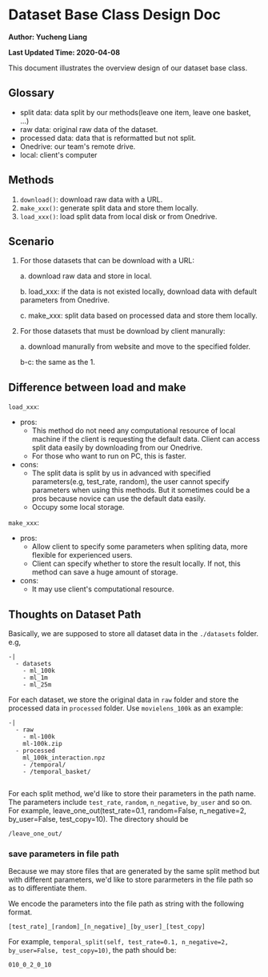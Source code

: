 # Dataset Base Class Design Doc

**Author: Yucheng Liang**

**Last Updated Time: 2020-04-08**

This document illustrates the overview design of our dataset base class.

## Glossary

+ split data: data split by our methods(leave one item, leave one basket, ...)
+ raw data: original raw data of the dataset.
+ processed data: data that is reformatted but not split.
+ Onedrive: our team's remote drive.
+ local: client's computer

## Methods

1. `download()`: download raw data with a URL.
2. `make_xxx()`: generate split data and store them locally.
3. `load_xxx()`: load split data from local disk or from Onedrive.

## Scenario

1. For those datasets that can be download with a URL:

   a. download raw data and store in local.

   b. load_xxx: if the data is not existed locally, download data with default parameters from Onedrive.

   c. make_xxx: split data based on processed data and store them locally.

2. For those datasets that must be download by client manurally:

   a. download manurally from website and move to the specified folder.

   b-c: the same as the 1.

## Difference between load and make

`load_xxx`:

+ pros:
  + This method do not need any computational resource of local machine if the client is requesting the default data. Client can access split data easily by downloading from our Onedrive.
  + For those who want to run on PC, this is faster.
+ cons:
  + The split data is split by us in advanced with specified parameters(e.g, test_rate, random), the user cannot specify parameters when using this methods. But it sometimes could be a pros because novice can use the default data easily.
  + Occupy some local storage.

`make_xxx`:

+ pros: 
  + Allow client to specify some parameters when spliting data, more flexible for experienced users.
  + Client can specify whether to store the result locally. If not, this method can save a huge amount of storage.
+ cons:
  + It may use client's computational resource.

## Thoughts on Dataset Path

Basically, we are supposed to store all dataset data in the `./datasets` folder. e.g,

```
-|
  - datasets
  	- ml_100k
  	- ml_1m
  	- ml_25m
```

For each dataset, we store the original data in `raw` folder and store the processed data in `processed` folder. Use `movielens_100k` as an example:

```
-|
  - raw
  	- ml-100k
  	ml-100k.zip
  - processed
  	ml_100k_interaction.npz
  	- /temporal/
  	- /temporal_basket/
  	
```

For each split method, we'd like to store their parameters in the path name. The parameters include `test_rate`, `random`, `n_negative`, `by_user` and so on. For example, leave_one_out(test_rate=0.1, random=False, n_negative=2, by_user=False, test_copy=10). The directory should be 

```
/leave_one_out/
```

### save parameters in file path

Because we may store files that are generated by the same split method but with different parameters, we'd like to store pararmeters in the file path so as to differentiate them.

We encode the parameters into the file path as string with the following format.

```
[test_rate]_[random]_[n_negative]_[by_user]_[test_copy]
```

For example, `temporal_split(self, test_rate=0.1, n_negative=2, by_user=False, test_copy=10)`, the path should be:

```
010_0_2_0_10
```

